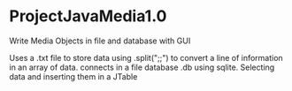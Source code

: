 # ProjectJavaMedia1.0

Write Media Objects in file and database with GUI

Uses a .txt file to store data using .split(";;") to convert a line of information in an array of data. connects in a file database .db using sqlite. Selecting data and inserting them in a JTable
